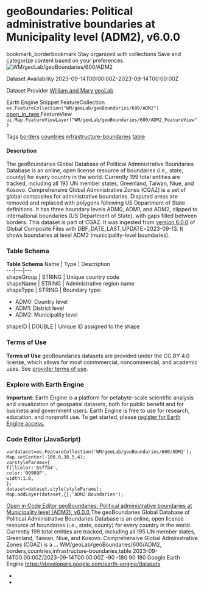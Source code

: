  
#  geoBoundaries: Political administrative boundaries at Municipality level (ADM2), v6.0.0 
bookmark_borderbookmark Stay organized with collections  Save and categorize content based on your preferences. 
![WM/geoLab/geoBoundaries/600/ADM2](https://developers.google.com/earth-engine/datasets/images/WM/WM_geoLab_geoBoundaries_600_ADM2_sample.png) 

Dataset Availability
    2023-09-14T00:00:00Z–2023-09-14T00:00:00Z 

Dataset Provider
     [ William and Mary geoLab ](https://www.geoboundaries.org/index.html) 

Earth Engine Snippet
     FeatureCollection `    ee.FeatureCollection("WM/geoLab/geoBoundaries/600/ADM2")   ` [ open_in_new ](https://code.earthengine.google.com/?scriptPath=Examples:Datasets/WM/WM_geoLab_geoBoundaries_600_ADM2)      FeatureView  `    ui.Map.FeatureViewLayer("WM/geoLab/geoBoundaries/600/ADM2_FeatureView")   ` 

Tags
     [borders](https://developers.google.com/earth-engine/datasets/tags/borders) [countries](https://developers.google.com/earth-engine/datasets/tags/countries) [infrastructure-boundaries](https://developers.google.com/earth-engine/datasets/tags/infrastructure-boundaries) [table](https://developers.google.com/earth-engine/datasets/tags/table)
#### Description
The geoBoundaries Global Database of Political Administrative Boundaries Database is an online, open license resource of boundaries (i.e., state, county) for every country in the world. Currently 199 total entities are tracked, including all 195 UN member states, Greenland, Taiwan, Niue, and Kosovo.
Comprehensive Global Administrative Zones (CGAZ) is a set of global composites for administrative boundaries. Disputed areas are removed and replaced with polygons following US Department of State definitions. It has three boundary levels ADM0, ADM1, and ADM2, clipped to international boundaries (US Department of State), with gaps filled between borders.
This dataset is part of CGAZ. It was ingested from [version 6.0.0](https://github.com/wmgeolab/geoBoundaries/tree/1289e40e366c7b320550be1ee0614a9472d572d4) of Global Composite Files with DBF_DATE_LAST_UPDATE=2023-09-13. It shows boundaries at level ADM2 (municipality-level boundaries).
### Table Schema
**Table Schema**
Name | Type | Description  
---|---|---  
shapeGroup | STRING | Unique country code  
shapeName | STRING | Administrative region name  
shapeType | STRING | Boundary type:
  * ADM0: Country level
  * ADM1: District level
  * ADM2: Municipality level

  
shapeID | DOUBLE | Unique ID assigned to the shape  
### Terms of Use
**Terms of Use**
geoBoundaries datasets are provided under the CC BY 4.0 license, which allows for most commmercial, noncommercial, and academic uses. See [provider terms of use](https://www.geoboundaries.org/index.html#usage).
### Explore with Earth Engine
**Important:** Earth Engine is a platform for petabyte-scale scientific analysis and visualization of geospatial datasets, both for public benefit and for business and government users. Earth Engine is free to use for research, education, and nonprofit use. To get started, please [register for Earth Engine access.](https://console.cloud.google.com/earth-engine)
### Code Editor (JavaScript)
```
vardataset=ee.FeatureCollection('WM/geoLab/geoBoundaries/600/ADM2');
Map.setCenter(-100.0,38.5,4);
varstyleParams={
fillColor:'b5ffb4',
color:'00909F',
width:1.0,
};
dataset=dataset.style(styleParams);
Map.addLayer(dataset,{},'ADM2 Boundaries');
```
[ Open in Code Editor ](https://code.earthengine.google.com/?scriptPath=Examples:Datasets/WM/WM_geoLab_geoBoundaries_600_ADM2)
[ geoBoundaries: Political administrative boundaries at Municipality level (ADM2), v6.0.0 ](https://developers.google.com/earth-engine/datasets/catalog/WM_geoLab_geoBoundaries_600_ADM2)
The geoBoundaries Global Database of Political Administrative Boundaries Database is an online, open license resource of boundaries (i.e., state, county) for every country in the world. Currently 199 total entities are tracked, including all 195 UN member states, Greenland, Taiwan, Niue, and Kosovo. Comprehensive Global Administrative Zones (CGAZ) is a …
WM/geoLab/geoBoundaries/600/ADM2, borders,countries,infrastructure-boundaries,table 
2023-09-14T00:00:00Z/2023-09-14T00:00:00Z
-90 -180 90 180 
Google Earth Engine
https://developers.google.com/earth-engine/datasets
  * [ ](https://doi.org/https://www.geoboundaries.org/index.html)
  * [ ](https://doi.org/https://developers.google.com/earth-engine/datasets/catalog/WM_geoLab_geoBoundaries_600_ADM2)


